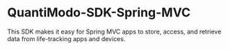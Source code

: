 # QuantiModo-SDK-Spring-MVC
This SDK makes it easy for Spring MVC apps to store, access, and retrieve data from life-tracking apps and devices.
